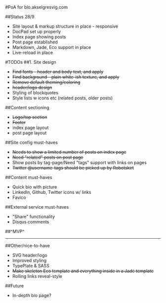 #PoA for blo.akselgresvig.com

##Status 28/9
* Site layout & markup structure in place - responsive
* DocPad set up properly
* Index page showing posts
* Post page established
* Markdown, Jade, Eco support in place
* Live-reload in place

#TODOs
##1. Site design
* <del>Find fonts - header and body text, and apply</del>
* <del>Find background - plain white-ish texture, and apply</del>
* <del>Remove default theming/coloring</del>
* <del>header/logo design</del>
* Styling of blockquotes
* Style lists w icons etc (related posts, older posts)

##Content sectioning
* <del>Logo/top section</del>
* <del>Footer</del> 
* index page layout
* post page layout

##Site config must-haves
* <del>Needs to show a limited number of posts on index page</del>
* <del>Need "related" posts on post page</del>
* Show posts by tag-page/Need "tags" support with links on pages
* <del>Twitter @username-tags should be picked up by Robotskirt</del>

##Content must-haves
* Quick bio with picture
* LinkedIn, Github, Twitter icons w/ links
* Favico

##External service must-haves
* "Share" functionality
* Disqus comments

##^MVP^

---

##Other/nice-to-have
* SVG header/logo
* Improved styling
* TypePlate & SASS
* <del>Make skeleton Eco template and everything inside <body> in a Jade template</del>
*  Rolling links reveal-style

##Future
* In-depth bio page?
